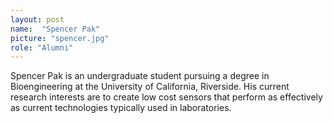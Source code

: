 ```yaml
---
layout: post
name:  "Spencer Pak"
picture: "spencer.jpg"
role: "Alumni"
---
```

Spencer Pak is an undergraduate student pursuing a degree in Bioengineering at the University of California, Riverside. His current research interests are to create low cost sensors that perform as effectively as current technologies typically used in laboratories.
<br>
<br>
<br>

